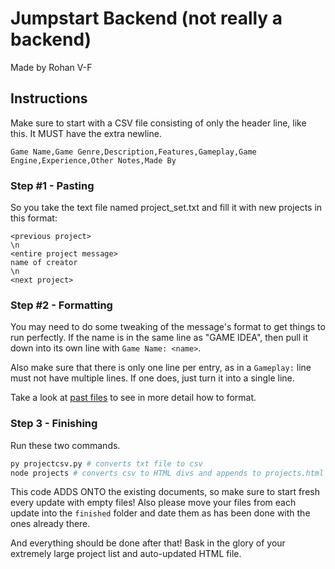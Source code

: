 # Jumpstart Backend (not really a backend)
Made by Rohan V-F

## Instructions

Make sure to start with a CSV file consisting of only the header line, like this. It MUST have the extra newline.
```csv
Game Name,Game Genre,Description,Features,Gameplay,Game Engine,Experience,Other Notes,Made By

```

### Step #1 - Pasting

So you take the text file named project_set.txt and fill it with new projects in this format:
```
<previous project>
\n
<entire project message>
name of creator
\n
<next project>
```

### Step #2 - Formatting

You may need to do some tweaking of the message's format to get things to run perfectly. If the name is in the same line as "GAME IDEA", then pull it down into its own line with `Game Name: <name>`.

Also make sure that there is only one line per entry, as in a `Gameplay:` line must not have multiple lines. If one does, just turn it into a single line.

Take a look at [past files](finished/project_set_7-15-25.txt) to see in more detail how to format.

### Step 3 - Finishing

Run these two commands.
```bash
py projectcsv.py # converts txt file to csv
node projects # converts csv to HTML divs and appends to projects.html
```

This code ADDS ONTO the existing documents, so make sure to start fresh every update with empty files! Also please move your files from each update into the `finished` folder and date them as has been done with the ones already there.

And everything should be done after that! Bask in the glory of your extremely large project list and auto-updated HTML file.